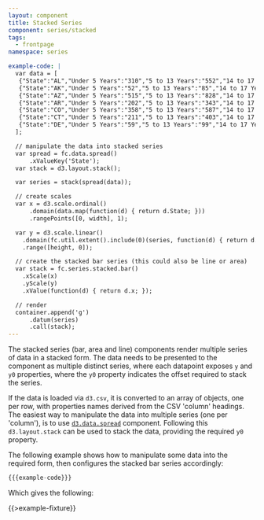 ```yaml
---
layout: component
title: Stacked Series
component: series/stacked
tags:
  - frontpage
namespace: series

example-code: |
  var data = [
   {"State":"AL","Under 5 Years":"310","5 to 13 Years":"552","14 to 17 Years":"259","18 to 24 Years":"450","25 to 44 Years":"1215","45 to 64 Years":"641"},
   {"State":"AK","Under 5 Years":"52","5 to 13 Years":"85","14 to 17 Years":"42","18 to 24 Years":"74","25 to 44 Years":"183","45 to 64 Years":"50"},
   {"State":"AZ","Under 5 Years":"515","5 to 13 Years":"828","14 to 17 Years":"362","18 to 24 Years":"601","25 to 44 Years":"1804","45 to 64 Years":"1523"},
   {"State":"AR","Under 5 Years":"202","5 to 13 Years":"343","14 to 17 Years":"157","18 to 24 Years":"264","25 to 44 Years":"754","45 to 64 Years":"727"},
   {"State":"CO","Under 5 Years":"358","5 to 13 Years":"587","14 to 17 Years":"261","18 to 24 Years":"466","25 to 44 Years":"1464","45 to 64 Years":"1290"},
   {"State":"CT","Under 5 Years":"211","5 to 13 Years":"403","14 to 17 Years":"196","18 to 24 Years":"325","25 to 44 Years":"916","45 to 64 Years":"968"},
   {"State":"DE","Under 5 Years":"59","5 to 13 Years":"99","14 to 17 Years":"47","18 to 24 Years":"84","25 to 44 Years":"230","45 to 64 Years":"230"}
  ];

  // manipulate the data into stacked series
  var spread = fc.data.spread()
      .xValueKey('State');
  var stack = d3.layout.stack();

  var series = stack(spread(data));

  // create scales
  var x = d3.scale.ordinal()
      .domain(data.map(function(d) { return d.State; }))
      .rangePoints([0, width], 1);

  var y = d3.scale.linear()
    .domain(fc.util.extent().include(0)(series, function(d) { return d.y + d.y0; }))
    .range([height, 0]);

  // create the stacked bar series (this could also be line or area)
  var stack = fc.series.stacked.bar()
    .xScale(x)
    .yScale(y)
    .xValue(function(d) { return d.x; });

  // render
  container.append('g')
      .datum(series)
      .call(stack);
---
```


The stacked series (bar, area and line) components render multiple series of data in a stacked form. The data needs to be presented to the component as multiple distinct series, where each datapoint exposes `y` and `y0` properties, where the `y0` property indicates the offset required to stack the series.

If the data is loaded via `d3.csv`, it is converted to an array of objects, one per row, with properties names derived from the CSV 'column' headings. The easiest way to manipulate the data into multiple series (one per 'column'), is to use [`d3.data.spread`](/components/data/spread.html) component. Following this `d3.layout.stack` can be used to stack the data, providing the required `y0` property.

The following example shows how to manipulate some data into the required form, then configures the stacked bar series accordingly:

```js
{{{example-code}}}
```

Which gives the following:

{{>example-fixture}}
